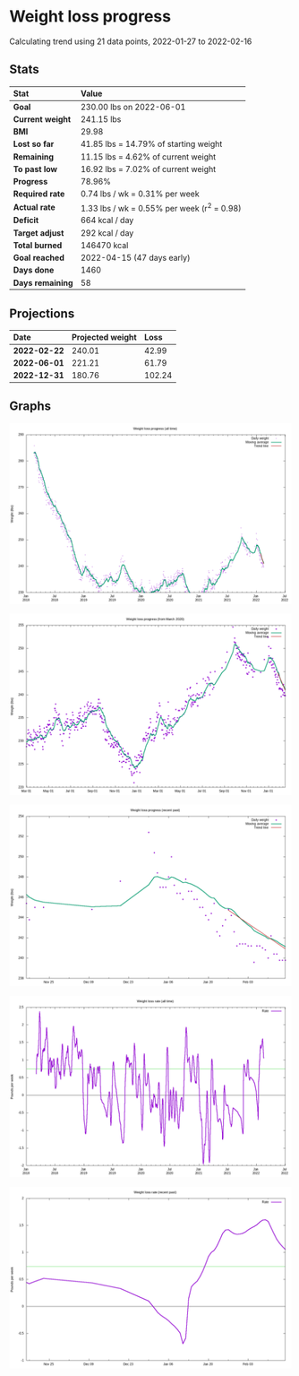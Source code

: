 # Weight loss progress

Calculating trend using 21 data points, 2022-01-27 to 2022-02-16

## Stats

Stat|Value
:-|:-
**Goal**|230.00 lbs on 2022-06-01
**Current weight**|241.15 lbs
**BMI**|29.98
**Lost so far**|41.85 lbs = 14.79% of starting weight
**Remaining**|11.15 lbs =  4.62% of current  weight
**To past low**|16.92 lbs =  7.02% of current  weight
**Progress**|78.96%
**Required rate**|0.74 lbs / wk = 0.31% per week
**Actual rate**|1.33 lbs / wk = 0.55% per week  (r<sup>2</sup> = 0.98)
**Deficit**|664 kcal / day
**Target adjust**|292 kcal / day
**Total burned**|146470 kcal
**Goal reached**|2022-04-15 (47 days early)
**Days done**|1460
**Days remaining**|58

## Projections

Date|Projected weight|Loss
:-|:-|:-
**2022-02-22**|240.01|42.99
**2022-06-01**|221.21|61.79
**2022-12-31**|180.76|102.24

## Graphs

![](weight-graph-alltime.png)

![](weight-graph-covid.png)

![](weight-graph-recent.png)

![](rate-graph-alltime.png)

![](rate-graph-recent.png)
